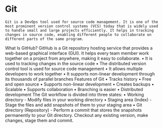 # Git
    Git is a DevOps tool used for source code management. It is one of the most prominent version control systems (VCS) today that is widely used to handle small and large projects efficiently. It helps in tracking changes in source code, enabling different people to collaborate on different parts of the same program.
What Is GitHub?
    GitHub is a Git repository hosting service that provides a web-based graphical interface (GUI). It helps every team member work together on a project from anywhere, making it easy to collaborate. 
• It is used to tracking changes in the source code
• The distributed version control tool is used for source code management
• It allows multiple developers to work together
• It supports non-linear development through its thousands of parallel branches
Features of Git
• Tracks history
• Free and open source
• Supports non-linear development
• Creates backups
• Scalable
• Supports collaboration
• Branching is easier
• Distributed development
The Git workflow is divided into three states:
• Working directory - Modify files in your working directory
• Staging area (Index) - Stage the files and add snapshots of them to your staging area
• Git directory (Repository) - Perform a commit that stores the snapshots permanently to your   Git directory. Checkout any existing version, make changes, stage them and commit.